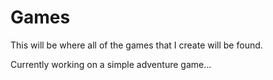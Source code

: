 Games
=====

This will be where all of the games that I create will be found.

Currently working on a simple adventure game...
